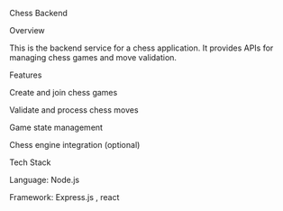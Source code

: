 Chess Backend

Overview

This is the backend service for a chess application. It provides APIs for managing chess games and move validation.

Features


Create and join chess games

Validate and process chess moves

Game state management

Chess engine integration (optional)

Tech Stack

Language: Node.js 

Framework: Express.js , react

